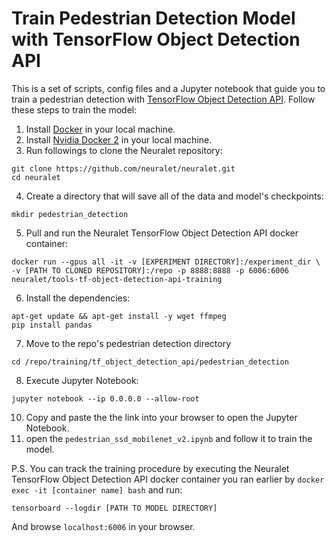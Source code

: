 # Train Pedestrian Detection Model with TensorFlow Object Detection API

This is a set of scripts, config files and a Jupyter notebook that guide you to train a pedestrian detection with [TensorFlow Object Detection API](https://github.com/tensorflow/models/tree/master/research/object_detection).
Follow these steps to train the model:
1. Install [Docker](https://docs.docker.com/engine/install/debian/) in your local machine.
2. Install [Nvidia Docker 2](https://github.com/nvidia/nvidia-docker/wiki/Installation-(version-2.0)) in your local machine.
3. Run followings to clone the Neuralet repository: 
``` 
git clone https://github.com/neuralet/neuralet.git 
cd neuralet
```
4. Create a directory that will save all of the data and model's checkpoints:
```
mkdir pedestrian_detection
```
5. Pull and run the Neuralet TensorFlow Object Detection API docker container:
```
docker run --gpus all -it -v [EXPERIMENT DIRECTORY]:/experiment_dir \
-v [PATH TO CLONED REPOSITORY]:/repo -p 8888:8888 -p 6006:6006 neuralet/tools-tf-object-detection-api-training
```
6. Install the dependencies:
```
apt-get update && apt-get install -y wget ffmpeg
pip install pandas
```
7. Move to the repo's pedestrian detection directory
```
cd /repo/training/tf_object_detection_api/pedestrian_detection
```
8. Execute Jupyter Notebook:
```
jupyter notebook --ip 0.0.0.0 --allow-root
```
10. Copy and paste the the link into your browser to open the Jupyter Notebook.
12. open the `pedestrian_ssd_mobilenet_v2.ipynb` and follow it to train the model.

P.S. You can track the training procedure by executing the Neuralet TensorFlow Object Detection API docker container you ran earlier by `docker exec -it [container name] bash` and run:
```
tensorboard --logdir [PATH TO MODEL DIRECTORY]
```
And browse `localhost:6006` in your browser.

